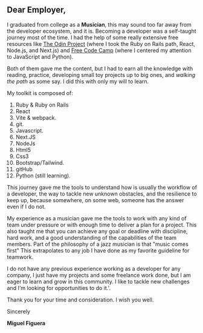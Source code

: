 ## Dear Employer,

I graduated from college as a **Musician**, this may sound too far away from the developer ecosystem, and it is. Becoming a developer was a self-taught journey most of the time. I had the help of some really extensive free resources like [The Odin Project](https://www.theodinproject.com/) (where I took the Ruby on Rails path, React, Node.js, and Next.js) and [Free Code Camp](https://www.freecodecamp.org/perrosaurio725) (where I centered my attention to JavaScript and Python).

Both of them gave me the content, but I had to earn all the knowledge with reading, practice, developing small toy projects up to big ones, and _walking the path_ as some say. I did this with only my will to learn.

My toolkit is composed of:

1. Ruby & Ruby on Rails
2. React
3. Vite & webpack.
4. git.
5. Javascript.
6. Next.JS
7. NodeJs
8. Html5
9. Css3
10. Bootstrap/Tailwind.
11. gitHub
12. Python (still learning).

This journey gave me the tools to understand how is usually the workflow of a developer, the way to tackle new unknown obstacles, and the resilience to keep up, because somewhere, on some web, someone has the answer even if I do not.

My experience as a musician gave me the tools to work with any kind of team under pressure or with enough time to deliver a plan for a project. This also taught me that you can achieve any goal or deadline with discipline, hard work, and a good understanding of the capabilities of the team members. Part of the philosophy of a jazz musician is that "music comes first" This extrapolates to any job I have done as my favorite guideline for teamwork.

I do not have any previous experience working as a developer for any company, I just have my projects and some freelance work done, but I am eager to learn and grow in this community. I like to tackle new challenges and I'm looking for opportunities to do it.'.

Thank you for your time and consideration. I wish you well.

Sincerely

**Miguel Figuera**
